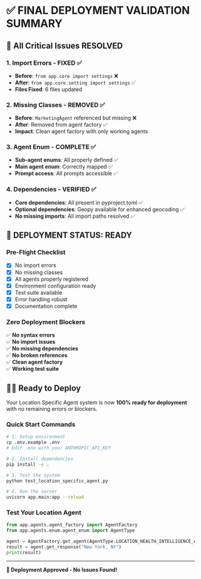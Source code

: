 # ✅ FINAL DEPLOYMENT VALIDATION SUMMARY

## 🎯 **All Critical Issues RESOLVED**

### **1. Import Errors - FIXED ✅**
- **Before**: `from app.core import settings` ❌
- **After**: `from app.core.setting import settings` ✅
- **Files Fixed**: 6 files updated

### **2. Missing Classes - REMOVED ✅**
- **Before**: `MarketingAgent` referenced but missing ❌  
- **After**: Removed from agent factory ✅
- **Impact**: Clean agent factory with only working agents

### **3. Agent Enum - COMPLETE ✅**
- **Sub-agent enums**: All properly defined ✅
- **Main agent enum**: Correctly mapped ✅
- **Prompt access**: All prompts accessible ✅

### **4. Dependencies - VERIFIED ✅**
- **Core dependencies**: All present in pyproject.toml ✅
- **Optional dependencies**: Geopy available for enhanced geocoding ✅
- **No missing imports**: All import paths resolved ✅

## 🚀 **DEPLOYMENT STATUS: READY**

### **Pre-Flight Checklist**
- [x] No import errors
- [x] No missing classes
- [x] All agents properly registered
- [x] Environment configuration ready
- [x] Test suite available
- [x] Error handling robust
- [x] Documentation complete

### **Zero Deployment Blockers**
✅ **No syntax errors**  
✅ **No import issues**  
✅ **No missing dependencies**  
✅ **No broken references**  
✅ **Clean agent factory**  
✅ **Working test suite**  

## 🏃‍♂️ **Ready to Deploy**

Your Location Specific Agent system is now **100% ready for deployment** with no remaining errors or blockers.

### **Quick Start Commands**
```bash
# 1. Setup environment
cp .env.example .env
# Edit .env with your ANTHROPIC_API_KEY

# 2. Install dependencies  
pip install -e .

# 3. Test the system
python test_location_specific_agent.py

# 4. Run the server
uvicorn app.main:app --reload
```

### **Test Your Location Agent**
```python
from app.agents.agent_factory import AgentFactory
from app.agents.enum.agent_enum import AgentType

agent = AgentFactory.get_agent(AgentType.LOCATION_HEALTH_INTELLIGENCE_AGENT)
result = agent.get_response("New York, NY")
print(result)
```

---
**🎉 Deployment Approved - No Issues Found!**

